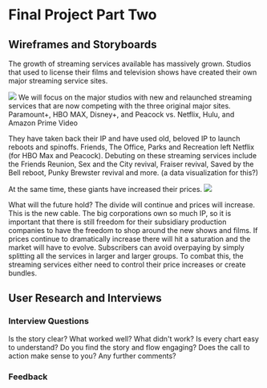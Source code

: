 # Final Project Part Two
## Wireframes and Storyboards
The growth of streaming services available has massively grown. Studios that used to license their films and television shows have created their own major streaming service sites.
<div class="flourish-embed flourish-sankey" data-src="visualisation/5527700"><script src="https://public.flourish.studio/resources/embed.js"></script></div>
<img src="https://hhejran.github.io/Portfolio/chart1.jpg">
We will focus on the major studios with new and relaunched streaming services that are now competing with the three original major sites.
Paramount+, HBO MAX, Disney+, and Peacock
vs.
Netflix, Hulu, and Amazon Prime Video

They have taken back their IP and have used old, beloved IP to launch reboots and spinoffs.
Friends, The Office, Parks and Recreation left Netflix (for HBO Max and Peacock).
Debuting on these streaming services include the Friends Reunion, Sex and the City revival, Fraiser revival, Saved by the Bell reboot, Punky Brewster revival and more.
(a data visualization for this?)

At the same time, these giants have increased their prices.
<img src="https://hhejran.github.io/Portfolio/chart2.jpg">

What will the future hold?
The divide will continue and prices will increase. This is the new cable.
The big corporations own so much IP, so it is important that there is still freedom for their subsidiary production companies to have the freedom to shop around the new shows and films.
If prices continue to dramatically increase there will hit a saturation and the market will have to evolve.
Subscribers can avoid overpaying by simply splitting all the services in larger and larger groups.
To combat this, the streaming services either need to control their price increases or create bundles.

## User Research and Interviews
### Interview Questions
Is the story clear?
What worked well? What didn't work?
Is every chart easy to understand?
Do you find the story and flow engaging?
Does the call to action make sense to you?
Any further comments?

### Feedback


